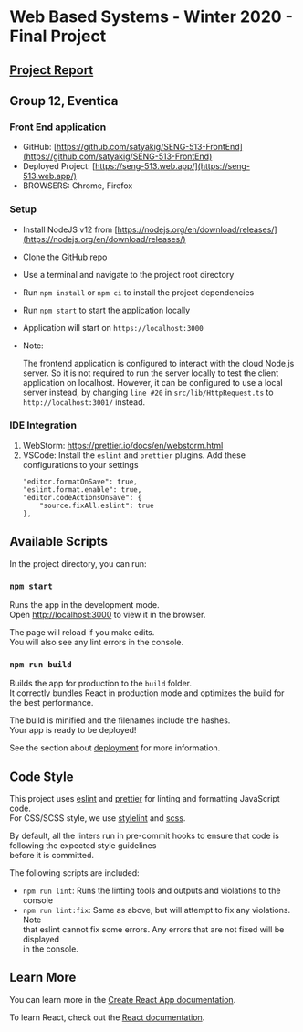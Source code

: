 # Web Based Systems - Winter 2020 - Final Project

## [Project Report](https://docs.google.com/document/d/1l7bXvkRC3NFzyStApIhbv9nPwpSg-NCR0v-oHzzfA9U/edit?usp=sharing)

## Group 12, Eventica

### Front End application

- GitHub: [https://github.com/satyakig/SENG-513-FrontEnd](https://github.com/satyakig/SENG-513-FrontEnd)
- Deployed Project: [https://seng-513.web.app/](https://seng-513.web.app/)
- BROWSERS: Chrome, Firefox

### Setup

- Install NodeJS v12 from [https://nodejs.org/en/download/releases/](https://nodejs.org/en/download/releases/)
- Clone the GitHub repo
- Use a terminal and navigate to the project root directory
- Run `npm install` or `npm ci` to install the project dependencies
- Run `npm start` to start the application locally
- Application will start on `https://localhost:3000`
- Note:

  The frontend application is configured to interact with the cloud Node.js server.
  So it is not required to run the server locally to test the client application on localhost.
  However, it can be configured to use a local server instead, by changing `line #20` in `src/lib/HttpRequest.ts` to `http://localhost:3001/` instead.

### IDE Integration

1. WebStorm: https://prettier.io/docs/en/webstorm.html
2. VSCode: Install the `eslint` and `prettier` plugins. Add these configurations to your settings
   ```
   "editor.formatOnSave": true,
   "eslint.format.enable": true,
   "editor.codeActionsOnSave": {
       "source.fixAll.eslint": true
   },
   ```

## Available Scripts

In the project directory, you can run:

### `npm start`

Runs the app in the development mode.<br />
Open [http://localhost:3000](http://localhost:3000) to view it in the browser.

The page will reload if you make edits.<br />
You will also see any lint errors in the console.

### `npm run build`

Builds the app for production to the `build` folder.<br />
It correctly bundles React in production mode and optimizes the build for the best performance.

The build is minified and the filenames include the hashes.<br />
Your app is ready to be deployed!

See the section about [deployment](https://facebook.github.io/create-react-app/docs/deployment) for more information.

## Code Style

This project uses [eslint](https://eslint.org) and [prettier](https://prettier.io) for linting and formatting JavaScript code. <br>
For CSS/SCSS style, we use [stylelint](https://github.com/stylelint/stylelint) and [scss](https://sass-lang.com/documentation/syntax). <br>

By default, all the linters run in pre-commit hooks to ensure that code is following the expected style guidelines <br>
before it is committed.

The following scripts are included: <br>

- `npm run lint`: Runs the linting tools and outputs and violations to the console
- `npm run lint:fix`: Same as above, but will attempt to fix any violations. Note <br>
  that eslint cannot fix some errors. Any errors that are not fixed will be displayed <br>
  in the console.

## Learn More

You can learn more in the [Create React App documentation](https://facebook.github.io/create-react-app/docs/getting-started).

To learn React, check out the [React documentation](https://reactjs.org/).
